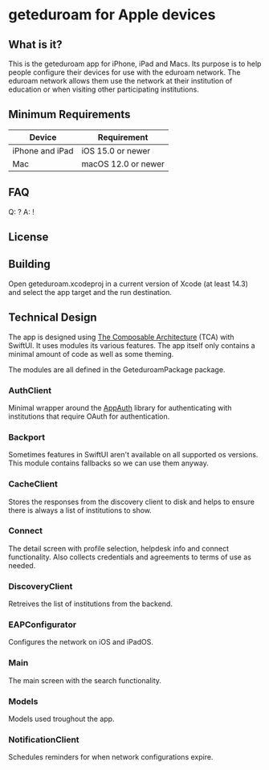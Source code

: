 # geteduroam for Apple devices

## What is it?

This is the geteduroam app for iPhone, iPad and Macs. Its purpose is to help people configure their devices for use with the eduroam network. The eduroam network allows them use the network at their institution of education or when visiting other participating institutions.

## Minimum Requirements

| Device          | Requirement         |
| ----------------|---------------------|
| iPhone and iPad | iOS 15.0 or newer   |
| Mac             | macOS 12.0 or newer |

## FAQ

Q: ?
A: !

## License


## Building

Open geteduroam.xcodeproj in a current version of Xcode (at least 14.3) and select the app target and the run destination.

## Technical Design

The app is designed using [The Composable Architecture](https://github.com/pointfreeco/swift-composable-architecture) (TCA) with SwiftUI. It uses modules its various features. The app itself only contains a minimal amount of code as well as some theming.

The modules are all defined in the GeteduroamPackage package.

### AuthClient

Minimal wrapper around the [AppAuth](https://github.com/openid/AppAuth-iOS.git) library for authenticating with institutions that require OAuth for authentication.

### Backport

Sometimes features in SwiftUI aren't available on all supported os versions. This module contains fallbacks so we can use them anyway.

### CacheClient

Stores the responses from the discovery client to disk and helps to ensure there is always a list of institutions to show.

### Connect

The detail screen with profile selection, helpdesk info and connect functionality. Also collects credentials and agreements to terms of use as needed.

### DiscoveryClient

Retreives the list of institutions from the backend.

### EAPConfigurator

Configures the network on iOS and iPadOS.

### Main

The main screen with the search functionality.

### Models

Models used troughout the app.

### NotificationClient

Schedules reminders for when network configurations expire.
